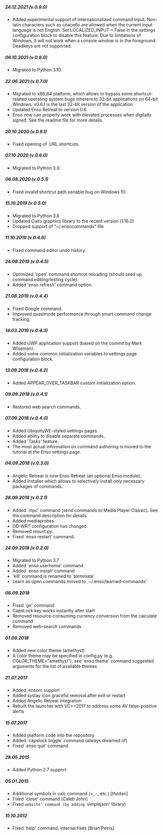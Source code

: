 ##### 24.12.2021 (v.0.9.0)
* Added experimental support of internationalized command input. Non-latin characters such as спасибо are allowed when
  the current input language is not English. Set LOCALIZED_INPUT = False in the settings configuration block to disable
  this feature. Due to limitations of Windows, it will not work when a console window is in the foreground. Deadkeys are
  not supported.

##### 06.10.2021 (v.0.8.0)
* Migrated to Python 3.10.

##### 22.06.2021 (v.0.7.0)
* Migrated to x86_64 platform, which allows to bypass some shortcut-related operating system bugs inherent 
  to 32-bit applications on 64-bit Windows. v0.6.1 is the last 32-bit version of the application.
* Updated Enso Retreat to version 0.6.
* Enso now can properly work with elevated processes when digitally signed. See the readme file for more details.

##### 20.10.2020 (v.0.6.1)
* Fixed opening of .URL shortcuts.

##### 07.10.2020 (v.0.6.0)
* Migrated to Python 3.9.

##### 06.08.2020 (v.0.5.1)
* Fixed invalid shortcut path variable bug on Windows 10.

##### 15.10.2019 (v.0.5.0)
* Migrated to Python 3.8
* Updated Cairo graphics library to the recent version (1.16.0)
* Dropped support of "~/.ensocommands" file

##### 11.10.2019 (v.0.4.6)
* Fixed command editor undo history.

##### 24.08.2019 (v.0.4.5)
* Optimized 'open' command shortcut reloading (should seed up command editing/testing cycle).
* Added 'enso refresh' command option.

##### 21.08.2019 (v.0.4.4)

* Fixed Google command.
* Improved quasimode performance through smart command change tracking.

##### 14.03.2019 (v.0.4.3)

* Added UWP application support (based on the commit by Mark Wiseman).
* Added some common initialization variables to settings page configuration block.

##### 13.09.2018 (v.0.4.2)

* Added APPEAR_OVER_TASKBAR custom initialization option.

##### 09.09.2018 (v.0.4.1)

* Restored web search commands.

##### 07.09.2018 (v.0.4.0)

* Added UbiquityWE-styled settings pages.
* Added ability to disable separate commands.
* Added 'Tasks' feature.
* The most actual information on command authoring is moved to the tutorial at the Enso settings page. 

##### 04.09.2018 (v.0.3.0)

* Angelic Retreat is now Enso Retreat (an optional Enso module).
* Added installer which allows to selectively install only necessary packages of commands.

##### 28.09.2018 (v.0.2.1)

* Added `mpc' command (send commands to Media Player Classic). See the command description for details.
* Added mediaprobes.
* DD-WRT configuration has changed.
* Removed mount.py.
* Fixed `enso restart' command.

##### 24.09.2018 (v.0.2.0)

* Migrated to Python 3.7
* Added `enso userhome' command
* Added `enso install' command
* 'kill' command is renamed to 'terminate'
* Learn as open commands moved to `~/.enso/learned-commands'

##### 06.09.2018

* Fixed `go' command
* CapsLock key works instantly after start
* Removed resource-consuming currency conversion from the calculate command
* Removed web-search commands

##### 01.09.2018

* Added new color theme (amethyst)
* A color theme may be specified in config.py (e.g. COLOR_THEME="amethyst"),
see `enso theme' command suggested arguments for the list of available themes

##### 21.07.2017

* Added .ensorc support
* Added systay icon graceful removal after exit or restart
* Added Angelic Retreat integration
* Rebuilt the launcher with VC++2017 to address some AV false-positive alerts

##### 15.07.2017

* Added platform code into the repository
* Added `capslock toggle' command (always dreamed of)
* Fixed `enso quit' command

##### 28.05.2015

* Added Python 2.7 support

##### 05.01.2015

* Additional symbols in calc command (+, -, etc.) [thodan]
* Fixed `close' command [Caleb John]
* Fixed `website' command (by adding `simplejson' library)

##### 15.10.2012

* Fixed `help' command, internal fixes [Brian Peiris]